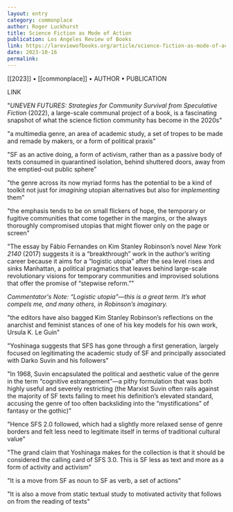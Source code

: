 ```yaml
---
layout: entry
category: commonplace
author: Roger Luckhurst
title: Science Fiction as Mode of Action
publication: Los Angeles Review of Books
link: https://lareviewofbooks.org/article/science-fiction-as-mode-of-action-on-mit-presss-uneven-futures/
date: 2023-10-16
permalink:
---
```


[[2023]] • [[commonplace]] • AUTHOR • PUBLICATION

LINK

"*UNEVEN FUTURES: Strategies for Community Survival from Speculative Fiction* (2022), a large-scale communal project of a book, is a fascinating snapshot of what the science fiction community has become in the 2020s"

"a multimedia genre, an area of academic study, a set of tropes to be made and remade by makers, or a form of political praxis"

"SF as an active doing, a form of activism, rather than as a passive body of texts consumed in quarantined isolation, behind shuttered doors, away from the emptied-out public sphere"

"the genre across its now myriad forms has the potential to be a kind of toolkit not just for *imagining* utopian alternatives but also for *implementing* them"

"the emphasis tends to be on small flickers of hope, the temporary or fugitive communities that come together in the margins, or the always thoroughly compromised utopias that might flower only on the page or screen"

"The essay by Fábio Fernandes on Kim Stanley Robinson’s novel *New York 2140* (2017) suggests it is a “breakthrough” work in the author’s writing career because it aims for a “logistic utopia” after the sea level rises and sinks Manhattan, a political pragmatics that leaves behind large-scale revolutionary visions for temporary communities and improvised solutions that offer the promise of “stepwise reform.”"

*Commentator's Note: “Logistic utopia”—this is a great term. It’s what compels me, and many others, in Robinson’s imaginary.*

"the editors have also bagged Kim Stanley Robinson’s reflections on the anarchist and feminist stances of one of his key models for his own work, Ursula K. Le Guin"

"Yoshinaga suggests that SFS has gone through a first generation, largely focused on legitimating the academic study of SF and principally associated with Darko Suvin and his followers"

"In 1968, Suvin encapsulated the political and aesthetic value of the genre in the term “cognitive estrangement”—a pithy formulation that was both highly useful and severely restricting (the Marxist Suvin often rails against the majority of SF texts failing to meet his definition’s elevated standard, accusing the genre of too often backsliding into the “mystifications” of fantasy or the gothic)"

"Hence SFS 2.0 followed, which had a slightly more relaxed sense of genre borders and felt less need to legitimate itself in terms of traditional cultural value"

"The grand claim that Yoshinaga makes for the collection is that it should be considered the calling card of SFS 3.0. This is SF less as text and more as a form of activity and activism"

"It is a move from SF as noun to SF as verb, a set of actions"

"It is also a move from static textual study to motivated activity that follows on from the reading of texts"
